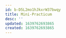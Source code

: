 ```yaml
---
id: b-D5L2mo1hJkxrW37bwqy
title: Mini-Practicum
desc: ''
updated: 1639762693865
created: 1639762693865
---
```


